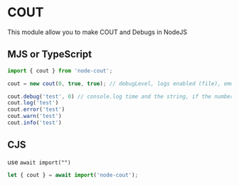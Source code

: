 # COUT

This module allow you to make COUT and Debugs in NodeJS

## MJS or TypeScript
```js
import { cout } from 'node-cout';

cout = new cout(0, true, true); // debugLevel, logs enabled (file), emojis enabled

cout.debug('test', 0) // console.log time and the string, if the number is >= to the debugLevel
cout.log('test')
cout.error('test')
cout.warn('test')
cout.info('test')
```

## CJS
use `await import("")`
```js
let { cout } = await import('node-cout');
```